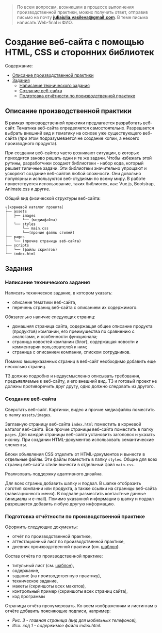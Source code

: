 > По всем вопросам, возникшим в процессе выполнения производственной практики, можно получить ответ,
отправив письмо на почту **juliajulia.vasileva@gmail.com**. В теме письма написать Web-final и ФИО.

# Создание веб-сайта с помощью HTML, CSS и сторонних библиотек

Содержание:
* [Описание производственной практики](#Описание-производственной-практики)
* [Задания](#задания)
    * [Написание технического задания](#Написание-технического-задания)
    * [Создание веб-сайта](#Создание-веб-сайта)
    * [Подготовка отчётности по производственной практике](#Подготовка-отчётности-по-производственной-практике)


## Описание производственной практики
В рамках производственной практики предлагается разработать веб-сайт.
Тематика веб-сайта определяется самостоятельно.
Разрешается выбрать внешний вид и тематику на основе уже существующего веб-сайта
(при этом подразумевается не создание копии, а некоего производного продукта).

При создании веб-сайтов часто возникают ситуации, в которых приходится заново решать одни и те же задачи. 
Чтобы избежать этой рутины, разработчики создают библиотеки - набор кода, который решает типичные задачи.
Эти библиотеки значительно упрощают и ускоряют создание веб-сайтов любой сложности. 
Они довольно популярны и используются веб-студиями по всему миру.
В работе приветствуется использование, таких библиотек, как: Vue.js, Bootstrap, Animate.css и другие.

Общий вид физической структуры веб-сайта:

```
┬(корневой каталог проекта)
├── assets
│   ├── images
│       └── (медиафайлы)
│   └── styles
│       └── main.css
│       └──(прочие файлы стилей)
├── pages
│   └── (прочие страницы веб-сайта)
├── scripts
│   └── (файлы скриптов)
└── index.html
```

## Задания

### Написание технического задания

Написать техническое задание, в котором указать:

- описание тематики веб-сайта,
- перечень страниц веб-сайта с описанием их содержимого.

Обязательно наличие следующих страниц:

- домашняя страница сайта, содержащая общее описание продукта (продуктов) компании, его преимущества по сравнению с аналогами, и особенности функционала;
- страница новостей компании (блог), содержащая новости и комментарии пользователей к ним;
- страница с описанием компании, списком сотрудников.

Помимо вышеуказанных страниц в веб-сайт необходимо добавить еще несколько страниц.

ТЗ должно подробно и недвусмысленно описывать требования, предъявляемые к веб-сайту, и его внешний вид. 
ТЗ и готовый проект не должны противоречить друг другу, одно должно следовать из другого.

### Создание веб-сайта

Сверстать веб-сайт.
Картинки, видео и прочие медиафайлы поместить в папку `assets/images`.

Заглавную страницу веб-сайта `index.html` поместить в корневой каталог веб-сайта. Все прочие страницы веб-сайта поместить в папку `pages`. 
Для каждой страницы веб-сайта установить заголовок и указать иконку.
При создании HTML-документов использовать семантические элементы.

Блоки объявления CSS отделить от HTML-документов и вынести в отдельные файлы. Эти файлы поместить в папку `styles`. 
Общие для всех страниц веб-сайта стили вынести в отдельный файл `main.css`.

Реализовать поддержку адаптивного дизайна.

Для всех страниц добавить шапку и подвал. В шапке отобразить логотип компании или продукта, а также ссылки на страницы веб-сайта (навигационного меню). 
В подвале разместить контактные данные (инициалы и e-mail). Помимо указанной информации в шапку и подвал разрешается добавить любую другую информацию.


### Подготовка отчётности по производственной практике
Оформить следующие документы:

- отчёт по производственной практике,
- аттестационный лист по производственной практике,
- дневник производственной практики (см. [шаблон](https://docs.google.com/document/d/1tTB83Vb4wzeOip8v3jlYiR8uvvRXVss_HzSTx2a06tU/edit)).

Состав отчёта по производственной практике:

- титульный лист (см. [шаблон](https://docs.google.com/document/d/1QeA-_5Lopt79KRXSqEKAM_whYUzU-1JwPBz6PRzPelQ/edit?usp=sharing)),
- содержание,
- задание (на производственную практику),
- техническое задание,
- макеты (скриншоты всех макетов),
- контрольный пример (скриншоты всех страниц сайта),
- код программы

Страницы отчёта пронумеровать. Ко всем изображениям и листингам в отчёте добавить поясняющие подписи, например:

- *Рис. 3 - главная страница (вид для мобильных телефонов),*
- *Исх. код 1 - содержимое файла index.html.*
